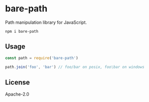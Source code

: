 # bare-path

Path manipulation library for JavaScript.

```
npm i bare-path
```

## Usage

``` js
const path = require('bare-path')

path.join('foo', 'bar') // foo/bar on posix, foo\bar on windows
```

## License

Apache-2.0
